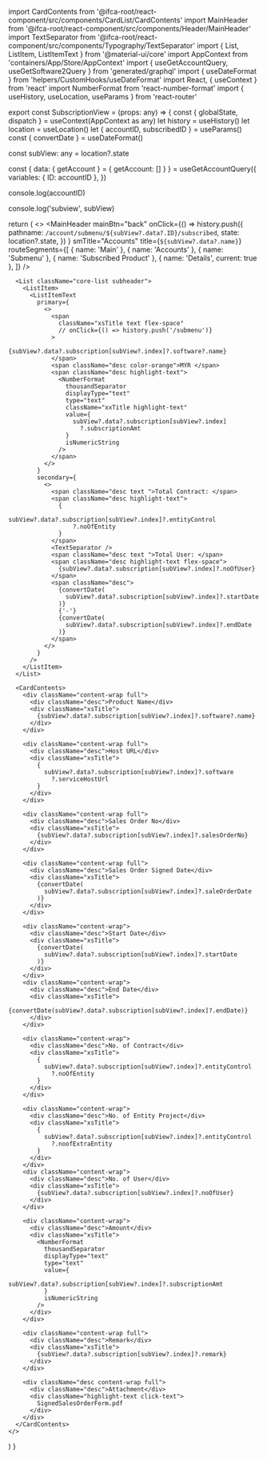import CardContents from '@ifca-root/react-component/src/components/CardList/CardContents'
import MainHeader from '@ifca-root/react-component/src/components/Header/MainHeader'
import TextSeparator from '@ifca-root/react-component/src/components/Typography/TextSeparator'
import { List, ListItem, ListItemText } from '@material-ui/core'
import AppContext from 'containers/App/Store/AppContext'
import { useGetAccountQuery, useGetSoftware2Query } from 'generated/graphql'
import { useDateFormat } from 'helpers/CustomHooks/useDateFormat'
import React, { useContext } from 'react'
import NumberFormat from 'react-number-format'
import { useHistory, useLocation, useParams } from 'react-router'

export const SubscriptionView = (props: any) => {
  const { globalState, dispatch } = useContext(AppContext as any)
  let history = useHistory()
  let location = useLocation()
  let { accountID, subscribedID } = useParams()
  const { convertDate } = useDateFormat()

  const subView: any = location?.state

  const { data: { getAccount } = { getAccount: [] } } = useGetAccountQuery({
    variables: { ID: accountID },
  })

  console.log(accountID)

  console.log('subview', subView)

  return (
    <>
      <MainHeader
        mainBtn="back"
        onClick={() =>
          history.push({
            pathname: `/account/submenu/${subView?.data?.ID}/subscribed`,
            state: location?.state,
          })
        }
        smTitle="Accounts"
        title={`${subView?.data?.name}`}
        routeSegments={[
          { name: 'Main' },
          { name: 'Accounts' },
          { name: 'Submenu' },
          { name: 'Subscribed Product' },
          { name: 'Details', current: true },
        ]}
      />

      <List className="core-list subheader">
        <ListItem>
          <ListItemText
            primary={
              <>
                <span
                  className="xsTitle text flex-space"
                  // onClick={() => history.push('/submenu')}
                >
                  {subView?.data?.subscription[subView?.index]?.software?.name}
                </span>
                <span className="desc color-orange">MYR </span>
                <span className="desc highlight-text">
                  <NumberFormat
                    thousandSeparator
                    displayType="text"
                    type="text"
                    className="xxTitle highlight-text"
                    value={
                      subView?.data?.subscription[subView?.index]
                        ?.subscriptionAmt
                    }
                    isNumericString
                  />
                </span>
              </>
            }
            secondary={
              <>
                <span className="desc text ">Total Contract: </span>
                <span className="desc highlight-text">
                  {
                    subView?.data?.subscription[subView?.index]?.entityControl
                      ?.noOfEntity
                  }
                </span>
                <TextSeparator />
                <span className="desc text ">Total User: </span>
                <span className="desc highlight-text flex-space">
                  {subView?.data?.subscription[subView?.index]?.noOfUser}
                </span>
                <span className="desc">
                  {convertDate(
                    subView?.data?.subscription[subView?.index]?.startDate
                  )}
                  {'-'}
                  {convertDate(
                    subView?.data?.subscription[subView?.index]?.endDate
                  )}
                </span>
              </>
            }
          />
        </ListItem>
      </List>

      <CardContents>
        <div className="content-wrap full">
          <div className="desc">Product Name</div>
          <div className="xsTitle">
            {subView?.data?.subscription[subView?.index]?.software?.name}
          </div>
        </div>

        <div className="content-wrap full">
          <div className="desc">Host URL</div>
          <div className="xsTitle">
            {
              subView?.data?.subscription[subView?.index]?.software
                ?.serviceHostUrl
            }
          </div>
        </div>

        <div className="content-wrap full">
          <div className="desc">Sales Order No</div>
          <div className="xsTitle">
            {subView?.data?.subscription[subView?.index]?.salesOrderNo}
          </div>
        </div>

        <div className="content-wrap full">
          <div className="desc">Sales Order Signed Date</div>
          <div className="xsTitle">
            {convertDate(
              subView?.data?.subscription[subView?.index]?.saleOrderDate
            )}
          </div>
        </div>

        <div className="content-wrap">
          <div className="desc">Start Date</div>
          <div className="xsTitle">
            {convertDate(
              subView?.data?.subscription[subView?.index]?.startDate
            )}
          </div>
        </div>
        <div className="content-wrap">
          <div className="desc">End Date</div>
          <div className="xsTitle">
            {convertDate(subView?.data?.subscription[subView?.index]?.endDate)}
          </div>
        </div>

        <div className="content-wrap">
          <div className="desc">No. of Contract</div>
          <div className="xsTitle">
            {
              subView?.data?.subscription[subView?.index]?.entityControl
                ?.noOfEntity
            }
          </div>
        </div>

        <div className="content-wrap">
          <div className="desc">No. of Entity Project</div>
          <div className="xsTitle">
            {
              subView?.data?.subscription[subView?.index]?.entityControl
                ?.noofExtraEntity
            }
          </div>
        </div>
        <div className="content-wrap">
          <div className="desc">No. of User</div>
          <div className="xsTitle">
            {subView?.data?.subscription[subView?.index]?.noOfUser}
          </div>
        </div>

        <div className="content-wrap">
          <div className="desc">Amount</div>
          <div className="xsTitle">
            <NumberFormat
              thousandSeparator
              displayType="text"
              type="text"
              value={
                subView?.data?.subscription[subView?.index]?.subscriptionAmt
              }
              isNumericString
            />
          </div>
        </div>

        <div className="content-wrap full">
          <div className="desc">Remark</div>
          <div className="xsTitle">
            {subView?.data?.subscription[subView?.index]?.remark}
          </div>
        </div>

        <div className="desc content-wrap full">
          <div className="desc">Attachment</div>
          <div className="highlight-text click-text">
            SignedSalesOrderForm.pdf
          </div>
        </div>
      </CardContents>
    </>
  )
}
